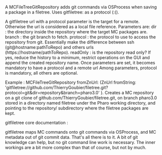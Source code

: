 A MCFileTreeGitRepository adds git commands via OSProcess when saving a package in a filetree.
Uses gitfiletree: as a protocol (:().

A gitfiletree url with a protocol parameter is the target for a remote. Otherwise the url is considered as a local file reference.
	Parameters are:
		dir : the directory inside the repository where the target MC packages are.
		branch : the git branch to fetch.
		protocol : the protocol to use to access the repository from git. Essentially make the difference between ssh (git@hostname:pathToRepo) and others urls (https://hostname/pathToRepo).
		readOnly : is the repository read only? If yes, reduce the history to a minimum, restrict operations on the GUI and append the created repository name.
	Once parameters are set, it becomes mandatory to have a protocol and a remote url
	Among parameters, protocol is mandatory, all others are optional.
	
Example :
	MCFileTreeGitRepository fromZnUrl: (ZnUrl fromString: 'gitfiletree://github.com/ThierryGoubier/filetree.git?protocol=git&dir=repository&branch=pharo3.0' ).
	Creates a MC repository on a git clone of github.com/ThierryGoubier/filetree.git,
	on branch pharo3.0
	stored in a directory named filetree under the Pharo working directory,
	and pointing to the repository/ subdirectory where the filetree packages  are kept.

gitfiletree core documentation :

gitfiletree maps MC commands onto git commands via OSProcess, and MC metadata out of git commit data. That's all there is to it. A bit of git knowledge can help, but no git command line work is necessary. The inner workings are a bit more complex than that of course, but not by much.